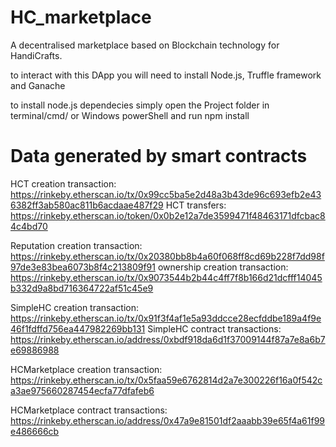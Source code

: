 # HC_marketplace
A decentralised marketplace based on Blockchain technology for HandiCrafts.

to interact with this DApp you will need to install Node.js, Truffle framework and Ganache

to install node.js dependecies simply open the Project folder in terminal/cmd/ or Windows powerShell
and run npm install

# Data generated by smart contracts

HCT creation transaction: https://rinkeby.etherscan.io/tx/0x99cc5ba5e2d48a3b43de96c693efb2e436382ff3ab580ac811b6acdaae487f29
HCT transfers: https://rinkeby.etherscan.io/token/0x0b2e12a7de3599471f48463171dfcbac84c4bd70

Reputation creation transaction: https://rinkeby.etherscan.io/tx/0x20380bb8b4a60f068ff8cd69b228f7dd98f97de3e83bea6073b8f4c213809f91
ownership creation transaction: https://rinkeby.etherscan.io/tx/0x9073544b2b44c4ff7f8b166d21dcfff14045b332d9a8bd716364722af51c45e9

SimpleHC creation transaction: https://rinkeby.etherscan.io/tx/0x91f3f4af1e5a93ddcce28ecfddbe189a4f9e46f1fdffd756ea447982269bb131
SimpleHC contract transactions: https://rinkeby.etherscan.io/address/0xbdf918da6d1f37009144f87a7e8a6b7e69886988

HCMarketplace creation transaction: https://rinkeby.etherscan.io/tx/0x5faa59e6762814d2a7e300226f16a0f542ca3ae975660287454ecfa77dfafeb6

HCMarketplace contract transactions: https://rinkeby.etherscan.io/address/0x47a9e81501df2aaabb39e65f4a61f99e486666cb


